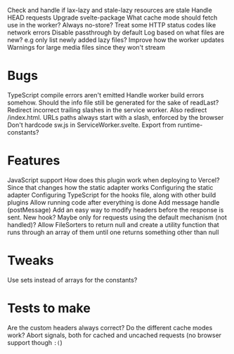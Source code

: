 Check and handle if lax-lazy and stale-lazy resources are stale
Handle HEAD requests
Upgrade svelte-package
What cache mode should fetch use in the worker? Always no-store?
Treat some HTTP status codes like network errors
Disable passthrough by default
Log based on what files are new? e.g only list newly added lazy files?
Improve how the worker updates
Warnings for large media files since they won't stream

# Bugs
TypeScript compile errors aren't emitted
Handle worker build errors somehow. Should the info file still be generated for the sake of readLast?
Redirect incorrect trailing slashes in the service worker. Also redirect /index.html. URLs paths always start with a slash, enforced by the browser
Don't hardcode sw.js in ServiceWorker.svelte. Export from runtime-constants?

# Features
JavaScript support
How does this plugin work when deploying to Vercel? Since that changes how the static adapter works
Configuring the static adapter
Configuring TypeScript for the hooks file, along with other build plugins
Allow running code after everything is done
Add message handle (postMessage)
Add an easy way to modify headers before the response is sent. New hook? Maybe only for requests using the default mechanism (not handled)?
Allow FileSorters to return null and create a utility function that runs through an array of them until one returns something other than null 

# Tweaks
Use sets instead of arrays for the constants?

# Tests to make
Are the custom headers always correct?
Do the different cache modes work?
Abort signals, both for cached and uncached requests (no browser support though `:(`)